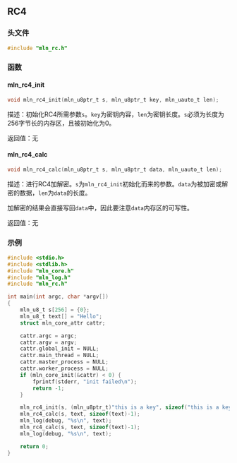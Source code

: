 ## RC4



### 头文件

```c
#include "mln_rc.h"
```



### 函数



#### mln_rc4_init

```c
void mln_rc4_init(mln_u8ptr_t s, mln_u8ptr_t key, mln_uauto_t len);
```

描述：初始化RC4所需参数`s`。`key`为密钥内容，`len`为密钥长度。`s`必须为长度为256字节长的内存区，且被初始化为0。

返回值：无



#### mln_rc4_calc

```c
void mln_rc4_calc(mln_u8ptr_t s, mln_u8ptr_t data, mln_uauto_t len);
```

描述：进行RC4加解密。`s`为`mln_rc4_init`初始化而来的参数。`data`为被加密或解密的数据，`len`为`data`的长度。

加解密的结果会直接写回`data`中，因此要注意`data`内存区的可写性。

返回值：无



### 示例

```c
#include <stdio.h>
#include <stdlib.h>
#include "mln_core.h"
#include "mln_log.h"
#include "mln_rc.h"

int main(int argc, char *argv[])
{
    mln_u8_t s[256] = {0};
    mln_u8_t text[] = "Hello";
    struct mln_core_attr cattr;

    cattr.argc = argc;
    cattr.argv = argv;
    cattr.global_init = NULL;
    cattr.main_thread = NULL;
    cattr.master_process = NULL;
    cattr.worker_process = NULL;
    if (mln_core_init(&cattr) < 0) {
        fprintf(stderr, "init failed\n");
        return -1;
    }

    mln_rc4_init(s, (mln_u8ptr_t)"this is a key", sizeof("this is a key")-1);
    mln_rc4_calc(s, text, sizeof(text)-1);
    mln_log(debug, "%s\n", text);
    mln_rc4_calc(s, text, sizeof(text)-1);
    mln_log(debug, "%s\n", text);

    return 0;
}
```

